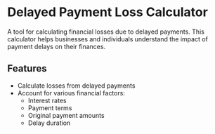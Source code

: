 # Delayed Payment Loss Calculator

A tool for calculating financial losses due to delayed payments. This calculator helps businesses and individuals understand the impact of payment delays on their finances.

## Features

- Calculate losses from delayed payments
- Account for various financial factors:
  - Interest rates
  - Payment terms
  - Original payment amounts
  - Delay duration
